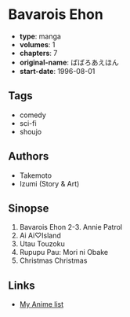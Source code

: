 # Bavarois Ehon

-   **type**: manga
-   **volumes**: 1
-   **chapters**: 7
-   **original-name**: ばばろあえほん
-   **start-date**: 1996-08-01

## Tags

-   comedy
-   sci-fi
-   shoujo

## Authors

-   Takemoto
-   Izumi (Story & Art)

## Sinopse

1. Bavarois Ehon
   2-3. Annie Patrol
2. Ai Ai♡Island
3. Utau Touzoku
4. Rupupu Pau: Mori ni Obake
5. Christmas Christmas

## Links

-   [My Anime list](https://myanimelist.net/manga/86603/Bavarois_Ehon)
